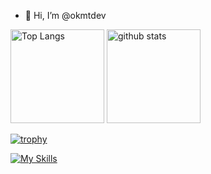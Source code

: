 - 👋 Hi, I’m @okmtdev

<p align="left">
  <img alt="Top Langs" height="150px" src="https://github-readme-stats.vercel.app/api/top-langs/?username=okmtdev&layout=compact&count_private=true&show_icons=true&theme=tokyonight" />
  <img alt="github stats" height="150px" src="https://github-readme-stats.vercel.app/api?username=okmtdev&count_private=true&show_icons=true&show_icons=true&theme=tokyonight" />
</p>

[![trophy](https://github-profile-trophy.vercel.app/?username=okmtdev&theme=transparent&column=7)](https://github.com/ryo-ma/github-profile-trophy)

[![My Skills](https://skillicons.dev/icons?i=aws,java,ruby,dart,flutter,python,perl,kubernetes,gitlab,kali,linux,vim)](https://skillicons.dev)
